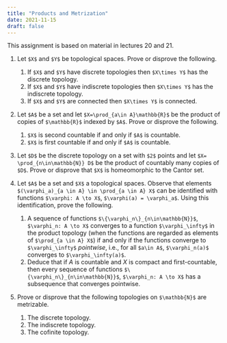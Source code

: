 ```yaml
---
title: "Products and Metrization"
date: 2021-11-15
draft: false
---
```


This assignment is based on material in lectures 20 and 21.

1. Let `$X$` and `$Y$` be topological spaces. Prove or disprove the following.
    1. If `$X$` and `$Y$` have discrete topologies then `$X\times Y$` has the discrete topology.
    2. If `$X$` and `$Y$` have indiscrete topologies then `$X\times Y$` has the indiscrete topology.
    3. If `$X$` and `$Y$` are connected then `$X\times Y$` is connected.

2. Let `$A$` be a set and let `$X=\prod_{a\in A}\mathbb{R}$` be the product of copies of `$\mathbb{R}$` indexed by `$A$`. Prove or disprove the following.
    1. `$X$` is second countable if and only if `$A$` is countable.
    2. `$X$` is first countable if and only if `$A$` is countable.

3. Let `$D$` be the discrete topology on a set with `$2$` points and let `$X= \prod_{n\in\mathbb{N}} D$` be the product of countably many copies of `$D$`. Prove or disprove that `$X$` is homeomorphic to the Cantor set.

4. Let `$A$` be a set and `$X$` a topological spaces. Observe that elements `$(\varphi_a)_{a \in A} \in \prod_{a \in A} X$` can be identified with functions `$\varphi: A \to X$`, `$\varphi(a) = \varphi_a$`. Using this identification, prove the following.
    1. A sequence of functions `$\{\varphi_n\}_{n\in\mathbb{N}}$`, `$\varphi_n: A \to X$` converges to a function `$\varphi_\infty$` in the product topology (when the functions are regarded as elements of `$\prod_{a \in A} X$`) if and only if the functions converge to `$\varphi_\infty$` _pointwise_, i.e., for all `$a\in A$`, `$\varphi_n(a)$` converges to `$\varphi_\infty(a)$`.
    2. Deduce that if $A$ is countable and $X$ is compact and first-countable, then every sequence of functions `$\{\varphi_n\}_{n\in\mathbb{N}}$`, `$\varphi_n: A \to X$` has a subsequence that converges pointwise.

5. Prove or disprove that the following topologies on `$\mathbb{N}$` are metrizable.
    1. The discrete topology.
    2. The indiscrete topology.
    3. The cofinite topology.
